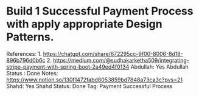 # Build 1 Successful Payment Process with apply appropriate Design Patterns.

References: 1. https://chatgpt.com/share/672295cc-9f00-8006-8d18-896b796d0b6c
2. https://medium.com/@sudhakarketha509/integrating-stripe-payment-with-spring-boot-2a49ed4f0134
Abdullah: Yes
Abdullah Status : Done
Notes: https://www.notion.so/130f1472fabd8053859bd7848a73ca3c?pvs=21
Shahd: Yes
Shahd Status: Done
Tag: Payment Successful Process